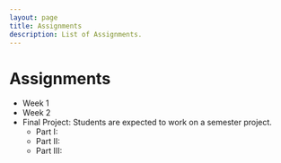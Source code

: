 ```yaml
---
layout: page
title: Assignments
description: List of Assignments.
---
```


# Assignments

- Week 1  
- Week 2
- Final Project:
  Students are expected to work on a semester project.
  - Part I:
  - Part II:
  - Part III:
